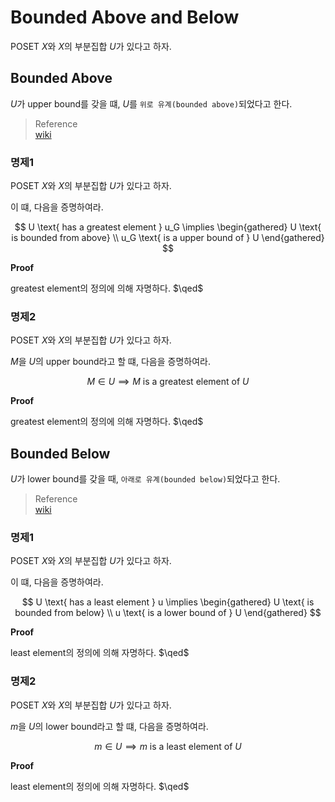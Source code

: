 # Bounded Above and Below
POSET $X$와 $X$의 부분집합 $U$가 있다고 하자.

## Bounded Above
$U$가 upper bound를 갖을 떄, $U$를 `위로 유계(bounded above)`되었다고 한다.

> Reference  
> [wiki](https://en.wikipedia.org/wiki/Upper_and_lower_bounds)

### 명제1
POSET $X$와 $X$의 부분집합 $U$가 있다고 하자.

이 떄, 다음을 증명하여라.

$$ U \text{ has a greatest element } u_G \implies \begin{gathered} U \text{ is bounded from above} \\ u_G \text{ is a upper bound of } U \end{gathered} $$

**Proof**

greatest element의 정의에 의해 자명하다. $\qed$

### 명제2
POSET $X$와 $X$의 부분집합 $U$가 있다고 하자.

$M$을 $U$의 upper bound라고 할 떄, 다음을 증명하여라.

$$ M \in U \implies M \text{ is a greatest element of } U $$

**Proof**

greatest element의 정의에 의해 자명하다. $\qed$

## Bounded Below
$U$가 lower bound를 갖을 때, `아래로 유계(bounded below)`되었다고 한다.

> Reference  
> [wiki](https://en.wikipedia.org/wiki/Upper_and_lower_bounds)

### 명제1
POSET $X$와 $X$의 부분집합 $U$가 있다고 하자.

이 떄, 다음을 증명하여라.

$$ U \text{ has a least element } u \implies \begin{gathered} U \text{ is bounded from below} \\ u \text{ is a lower bound of } U \end{gathered} $$

**Proof**

least element의 정의에 의해 자명하다. $\qed$

### 명제2
POSET $X$와 $X$의 부분집합 $U$가 있다고 하자.

$m$을 $U$의 lower bound라고 할 떄, 다음을 증명하여라.

$$ m \in U \implies m \text{ is a least element of } U $$

**Proof**

least element의 정의에 의해 자명하다. $\qed$